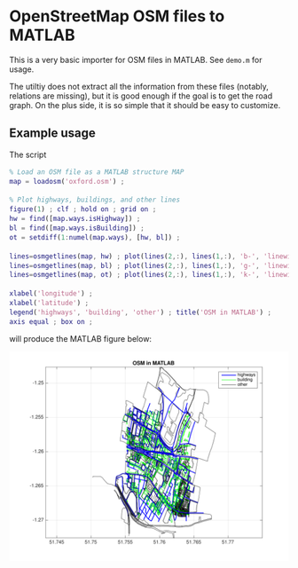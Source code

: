 # OpenStreetMap OSM files to MATLAB

This is a very basic importer for OSM files in MATLAB. See `demo.m`
for usage.

The utiltiy does not extract all the information from these files
(notably, relations are missing), but it is good enough if the goal is
to get the road graph. On the plus side, it is so simple that it
should be easy to customize.

## Example usage

The script

```matlab
% Load an OSM file as a MATLAB structure MAP
map = loadosm('oxford.osm') ;

% Plot highways, buildings, and other lines
figure(1) ; clf ; hold on ; grid on ;
hw = find([map.ways.isHighway]) ;
bl = find([map.ways.isBuilding]) ;
ot = setdiff(1:numel(map.ways), [hw, bl]) ;

lines=osmgetlines(map, hw) ; plot(lines(2,:), lines(1,:), 'b-', 'linewidth', 1.5) ;
lines=osmgetlines(map, bl) ; plot(lines(2,:), lines(1,:), 'g-', 'linewidth', 0.75) ;
lines=osmgetlines(map, ot) ; plot(lines(2,:), lines(1,:), 'k-', 'linewidth', 0.5) ;

xlabel('longitude') ;
xlabel('latitude') ;
legend('highways', 'building', 'other') ; title('OSM in MATLAB') ;
axis equal ; box on ;
```

will produce the MATLAB figure below:

![MATLAB figure](oxford.svg "MATLAB rendering of the `oxford.osm` file.")
